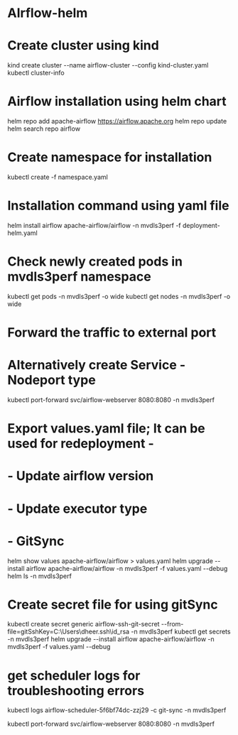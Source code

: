 # AIrflow-helm

# Create cluster using kind
kind create cluster --name airflow-cluster --config kind-cluster.yaml
kubectl cluster-info

# Airflow installation using helm chart
helm repo add apache-airflow https://airflow.apache.org
helm repo update
helm search repo airflow

# Create namespace for installation
kubectl create -f namespace.yaml

# Installation command using yaml file
helm install airflow apache-airflow/airflow -n mvdls3perf -f deployment-helm.yaml

# Check newly created pods in mvdls3perf namespace
kubectl get pods -n mvdls3perf -o wide
kubectl get nodes -n mvdls3perf -o wide

# Forward the traffic to external port
# Alternatively create Service - Nodeport type
kubectl port-forward svc/airflow-webserver 8080:8080 -n mvdls3perf

# Export values.yaml file; It can be used for redeployment -
# - Update airflow version
# - Update executor type
# - GitSync

helm show values apache-airflow/airflow > values.yaml
helm upgrade --install airflow apache-airflow/airflow -n mvdls3perf -f values.yaml --debug
helm ls -n mvdls3perf 

# Create secret file for using gitSync
kubectl create secret generic airflow-ssh-git-secret --from-file=gitSshKey=C:\Users\dheer\.ssh\id_rsa -n mvdls3perf
kubectl get secrets -n mvdls3perf
helm upgrade --install airflow apache-airflow/airflow -n mvdls3perf -f values.yaml --debug

# get scheduler logs for troubleshooting errors
kubectl logs airflow-scheduler-5f6bf74dc-zzj29 -c git-sync -n mvdls3perf

kubectl port-forward svc/airflow-webserver 8080:8080 -n mvdls3perf


